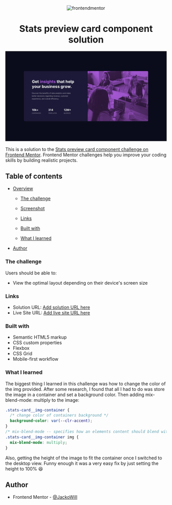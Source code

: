 <div align="center">
<img src="https://www.frontendmentor.io/static/images/logo-mobile.svg"  
alt="frontendmentor" width="80">

# Stats preview card component solution

<img src="/assets/design/desktop-design.jpg">
</div>

This is a solution to the [Stats preview card component challenge on Frontend Mentor](https://www.frontendmentor.io/challenges/stats-preview-card-component-8JqbgoU62). Frontend Mentor challenges help you improve your coding skills by building realistic projects.

## Table of contents

- [Overview](#overview)

  - [The challenge](#the-challenge)
  - [Screenshot](#screenshot)
  - [Links](#links)

  - [Built with](#built-with)
  - [What I learned](#what-i-learned)

- [Author](#author)

### The challenge

Users should be able to:

- View the optimal layout depending on their device's screen size

### Links

- Solution URL: [Add solution URL here](https://your-solution-url.com)
- Live Site URL: [Add live site URL here](https://your-live-site-url.com)

### Built with

- Semantic HTML5 markup
- CSS custom properties
- Flexbox
- CSS Grid
- Mobile-first workflow

### What I learned

The biggest thing I learned in this challenge was how to change the color of the img provided. After some research, I found that all I had to do was store the image in a container and set a background color. Then adding mix-blend-mode: multiply to the image:

```css
.stats-card__img-container {
  /* change color of containers background */
  background-color: var(--clr-accent);
}
/* mix-blend-mode -- specifies how an elements content should blend with its direct parent background */
.stats-card__img-container img {
  mix-blend-mode: multiply;
}
```

Also, getting the height of the image to fit the container once I switched to the desktop view. Funny enough it was a very easy fix by just setting the height to 100% 😆

## Author

- Frontend Mentor - [@JackoWill](https://www.frontendmentor.io/profile/JackoWill)
